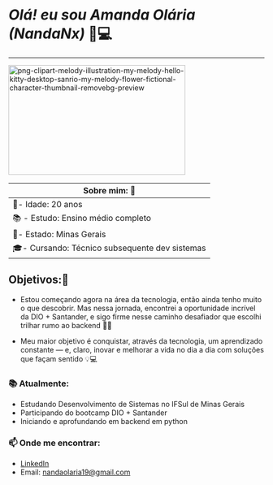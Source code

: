 # _Olá! eu sou Amanda Olária (NandaNx)_ :ribbon::computer:
_____________________________________
<img width="348" height="216" alt="png-clipart-melody-illustration-my-melody-hello-kitty-desktop-sanrio-my-melody-flower-fictional-character-thumbnail-removebg-preview" src="https://github.com/user-attachments/assets/dafc96f4-c45b-4cdd-9d9a-dbbe9014c29d" />

| Sobre mim: :star2:                           |
|-----------------------                        |
|🎂- Idade: 20 anos                            |
|📚 - Estudo: Ensino médio completo            |
|📍- Estado: Minas Gerais                      |
|🎓- Cursando: Técnico subsequente dev sistemas|



## Objetivos:📍

- Estou começando agora na área da tecnologia, então ainda tenho muito o que descobrir.
Mas nessa jornada, encontrei a oportunidade incrível da DIO + Santander, e sigo firme nesse caminho desafiador que escolhi trilhar rumo ao backend 👩‍💻

- Meu maior objetivo é conquistar, através da tecnologia, um aprendizado constante — e, claro, inovar e melhorar a vida no dia a dia com soluções que façam sentido 💡💻

### 📚 Atualmente:
- Estudando Desenvolvimento de Sistemas no IFSul de Minas Gerais 
- Participando do bootcamp DIO + Santander
- Iniciando e aprofundando em backend em python 

### 📫 Onde me encontrar:
- [LinkedIn](https://www.linkedin.com/in/amanda-ol%C3%A1ria-a9116a262?utm_source=share&utm_campaign=share_via&utm_content=profile&utm_medium=android_app)
- Email: nandaolaria19@gmail.com
